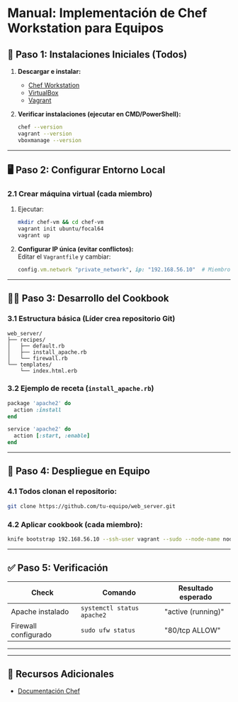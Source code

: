 # **Manual: Implementación de Chef Workstation para Equipos**  

## **🔧 Paso 1: Instalaciones Iniciales (Todos)**  
1. **Descargar e instalar:**  
   - [Chef Workstation](https://downloads.chef.io/products/workstation)  
   - [VirtualBox](https://www.virtualbox.org/)  
   - [Vagrant](https://www.vagrantup.com/)  

2. **Verificar instalaciones (ejecutar en CMD/PowerShell):**  
   ```bash
   chef --version
   vagrant --version
   vboxmanage --version
   ```

---

## **🖥️ Paso 2: Configurar Entorno Local**  
### **2.1 Crear máquina virtual (cada miembro)**  
1. Ejecutar:  
   ```bash
   mkdir chef-vm && cd chef-vm
   vagrant init ubuntu/focal64
   vagrant up
   ```

2. **Configurar IP única (evitar conflictos):**  
   Editar el `Vagrantfile` y cambiar:  
   ```ruby
   config.vm.network "private_network", ip: "192.168.56.10"  # Miembro 1: .10, Miembro 2: .11, etc.
   ```

---

## **👨‍💻 Paso 3: Desarrollo del Cookbook**  
### **3.1 Estructura básica (Líder crea repositorio Git)**  
```
web_server/
├── recipes/
│   ├── default.rb
│   ├── install_apache.rb
│   └── firewall.rb
└── templates/
    └── index.html.erb
```

### **3.2 Ejemplo de receta (`install_apache.rb`)**  
```ruby
package 'apache2' do
  action :install
end

service 'apache2' do
  action [:start, :enable]
end
```

---

## **🚀 Paso 4: Despliegue en Equipo**  
### **4.1 Todos clonan el repositorio:**  
```bash
git clone https://github.com/tu-equipo/web_server.git
```

### **4.2 Aplicar cookbook (cada miembro):**  
```bash
knife bootstrap 192.168.56.10 --ssh-user vagrant --sudo --node-name nodo_miembro1 --run-list 'recipe[web_server]'
```

---

## **✅ Paso 5: Verificación**  
| **Check**            | **Comando**               | **Resultado esperado**       |
|-----------------------|---------------------------|------------------------------|
| Apache instalado      | `systemctl status apache2`| "active (running)"           |
| Firewall configurado  | `sudo ufw status`         | "80/tcp ALLOW"               |

---


---

## **📎 Recursos Adicionales**  
- [Documentación Chef](https://docs.chef.io/)  

